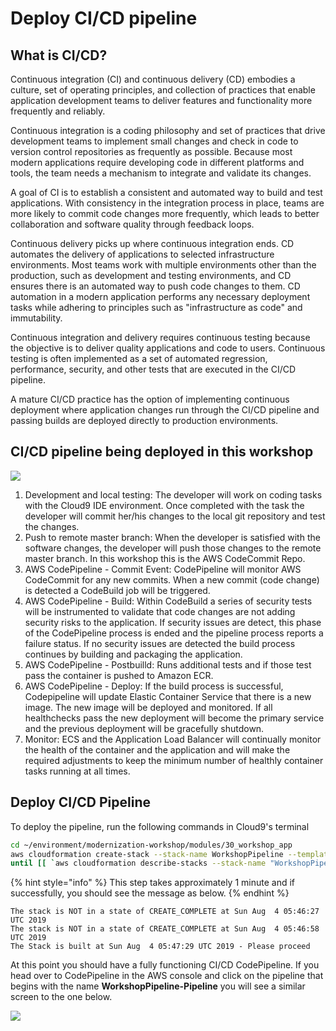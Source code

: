 # Deploy CI/CD pipeline

## What is CI/CD?

Continuous integration \(CI\) and continuous delivery \(CD\) embodies a culture, set of operating principles, and collection of practices that enable application development teams to deliver features and functionality more frequently and reliably.

Continuous integration is a coding philosophy and set of practices that drive development teams to implement small changes and check in code to version control repositories as frequently as possible. Because most modern applications require developing code in different platforms and tools, the team needs a mechanism to integrate and validate its changes.

A goal of CI is to establish a consistent and automated way to build and test applications. With consistency in the integration process in place, teams are more likely to commit code changes more frequently, which leads to better collaboration and software quality through feedback loops.

Continuous delivery picks up where continuous integration ends. CD automates the delivery of applications to selected infrastructure environments. Most teams work with multiple environments other than the production, such as development and testing environments, and CD ensures there is an automated way to push code changes to them. CD automation in a modern application performs any necessary deployment tasks while adhering to principles such as "infrastructure as code" and immutability.

Continuous integration and delivery requires continuous testing because the objective is to deliver quality applications and code to users. Continuous testing is often implemented as a set of automated regression, performance, security, and other tests that are executed in the CI/CD pipeline.

A mature CI/CD practice has the option of implementing continuous deployment where application changes run through the CI/CD pipeline and passing builds are deployed directly to production environments.

## CI/CD pipeline being deployed in this workshop

![](https://partner-workshop-assets.s3.us-east-2.amazonaws.com/aws-pipeline.png)

1. Development and local testing: The developer will work on coding tasks with the Cloud9 IDE environment.  Once completed with the task the developer will commit her/his changes to the local git repository and test the changes.
2. Push to remote master branch: When the developer is satisfied with the software changes, the developer will push those changes to the remote master branch.  In this workshop this is the AWS CodeCommit Repo. 
3. AWS CodePipeline - Commit Event: CodePipeline will monitor AWS CodeCommit for any new commits.  When a new commit \(code change\) is detected a CodeBuild job will be triggered.
4. AWS CodePipeline - Build: Within CodeBuild a series of security tests will be instrumented to validate that code changes are not adding security risks to the application.  If security issues are detect, this phase of the CodePipeline process is ended and the pipeline process reports a failure status. If no security issues are detected the build process continues by building and packaging the application.
5. AWS CodePipeline - Postbuilld: Runs additional tests and if those test pass the container is pushed to Amazon ECR.  
6. AWS CodePipeline - Deploy: If the build process is successful, Codepipeline will update Elastic Container Service that there is a new image.  The new image will be deployed and monitored.  If all healthchecks pass the new deployment will become the primary service and the previous deployment will be gracefully shutdown. 
7. Monitor: ECS and the Application Load Balancer will continually monitor the health of the container and the application and will make the required adjustments to keep the minimum number of healthly container tasks running at all times.  

## Deploy CI/CD Pipeline

To deploy the pipeline, run the following commands in Cloud9's terminal

```bash
cd ~/environment/modernization-workshop/modules/30_workshop_app
aws cloudformation create-stack --stack-name WorkshopPipeline --template-body file://pipeline.yaml --capabilities CAPABILITY_NAMED_IAM
until [[ `aws cloudformation describe-stacks --stack-name "WorkshopPipeline" --query "Stacks[0].[StackStatus]" --output text` == "CREATE_COMPLETE" ]]; do  echo "The stack is NOT in a state of CREATE_COMPLETE at `date`";   sleep 30; done && echo "The Stack is built at `date` - Please proceed"
```

{% hint style="info" %}
This step takes approximately 1 minute and if successfully, you should see the message as below.
{% endhint %}

```text
The stack is NOT in a state of CREATE_COMPLETE at Sun Aug  4 05:46:27 UTC 2019
The stack is NOT in a state of CREATE_COMPLETE at Sun Aug  4 05:46:58 UTC 2019
The Stack is built at Sun Aug  4 05:47:29 UTC 2019 - Please proceed
```

At this point you should have a fully functioning CI/CD CodePipeline. If you head over to CodePipeline in the AWS console and click on the pipeline that begins with the name **WorkshopPipeline-Pipeline** you will see a similar screen to the one below.

![](https://partner-workshop-assets.s3.us-east-2.amazonaws.com/pipeline-view.png)

